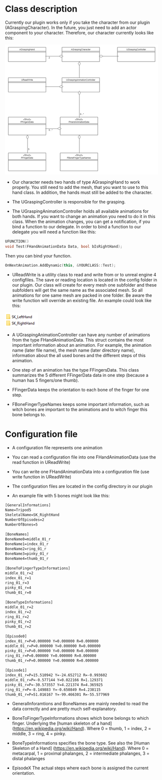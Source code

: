 # Class description

Currently our plugin works only if you take the character from our plugin (AGraspingCharacter). In the future, you just need to add an actor component to your character.
Therefore, our character currently looks like this:

![](./Img/Diagramm.PNG)

* Our character needs two hands of type AGraspingHand to work properly. You still need to add the mesh, that you want to use to this hand class. In addition, the hands must still be added to the character.

* The UGraspingController is responsible for the grasping.

* The UGraspingAnimationController holds all available animations for both hands. If you want to change an animation you need to do it in this class. When the animation changes, you can get a notification, if you bind a function 
to our delegate. In order to bind a function to our delegate you will need a function like this:

```cpp
UFUNCTION()
void Test(FHandAnimationData Data, bool bIsRightHand);
```
Then you can bind your function.
```cpp
OnNextAnimation.AddDynamic(this, &YOURCLASS::Test);
```

* UReadWrite is a utility class to read and write from or to unreal engine 4 configfiles. The save or reading location is located in the config folder in our plugin. Our class will create for every mesh one subfolder and these 
subfolders will get the same name as the associated mesh. So all animations for one same mesh are packed in one folder. Be aware the write function will override an existing file. An example could look like this:

![](./Img/Folder.PNG)

* A UGraspingAnimationController can have any number of animations from the type FHandAnimationData. This struct contains the most important information about an animation. For example, the animation name (later file name), 
the mesh name (later directory name), information about the all used bones and the different steps of this animation.

* One step of an animation has the type FFingersData. This class summarizes the 5 different FFingerData data in one step (because a human has 5 fingers/one thumb).

* FFingerData keeps the orientation to each bone of the finger for one step.

* FBoneFingerTypeNames keeps some important information, such as witch bones are important to the animations and to witch finger this bone belongs to.

# Configuration file

* A configuration file represents one animation
* You can read a configuration file into one FHandAnimationData (use the read function in UReadWrite)
* You can write one FHandAnimationData into a configuration file (use write function in UReadWrite)
* The configuration files are located in the config directory in our plugin

* An example file with 5 bones might look like this:

```
[GeneralInformations]
Name=Tripod5
SkeletalName=SK_RightHand
NumberOfEpisodes=2
NumberOfBones=5

[BoneNames]
BoneName0=middle_01_r
BoneName1=index_01_r
BoneName2=ring_01_r
BoneName3=pinky_01_r
BoneName4=thumb_01_r

[BoneToFingerTypeInformations]
middle_01_r=2
index_01_r=1
ring_01_r=3
pinky_01_r=4
thumb_01_r=0

[BoneTypeInformations]
middle_01_r=2
index_01_r=2
ring_01_r=2
pinky_01_r=2
thumb_01_r=2

[Episode0]
index_01_r=P=0.000000 Y=0.000000 R=0.000000
middle_01_r=P=0.000000 Y=0.000000 R=0.000000
pinky_01_r=P=0.000000 Y=0.000000 R=0.000000
ring_01_r=P=0.000000 Y=0.000000 R=0.000000
thumb_01_r=P=0.000000 Y=0.000000 R=0.000000

[Episode1]
index_01_r=P=15.510942 Y=-24.652712 R=-0.993602
middle_01_r=P=-0.577144 Y=0.022166 R=1.129371
pinky_01_r=P=-30.573557 Y=4.221374 R=4.365925
ring_01_r=P=-8.149883 Y=-0.650849 R=4.238115
thumb_01_r=P=51.016167 Y=-99.466301 R=-55.577969
```

* GeneralInforamtions and BoneNames are mainly needed to read the data correctly and are pretty much self-explanatory.

* BoneToFingerTypeInformations shows which bone belongs to which finger. Underlying the [human skeleton of a hand] (https://en.wikipedia.org/wiki/Hand). Where 0 = thumb, 1 = index, 2 = middle,
3 = ring, 4 = pinky.

* BoneTypeInformations specifies the bone type. See also the [Human Skeleton of a Hand] (https://en.wikipedia.org/wiki/Hand). Where 0 = metacarpal, 1 = proximal phalanges, 2 = intermediate phalanges, 3 = distal phalanges

* EpisodeX The actual steps where each bone is assigned the current orientation.